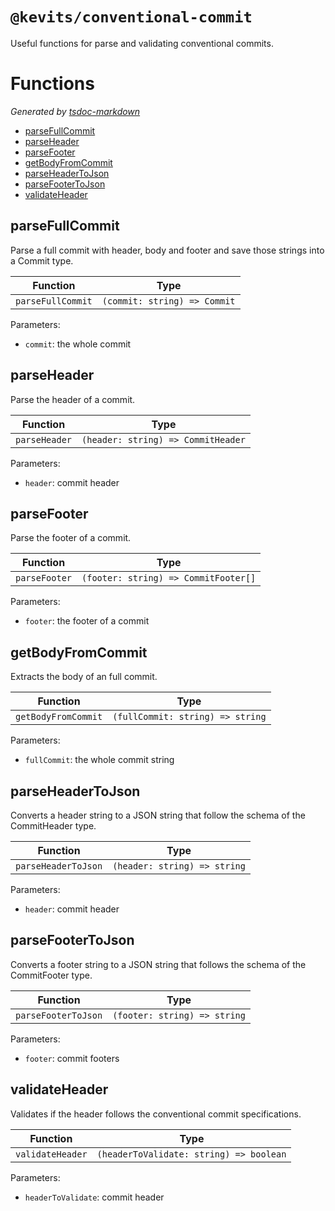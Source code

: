 # `@kevits/conventional-commit`

Useful functions for parse and validating conventional commits.

# Functions
_Generated by [tsdoc-markdown](https://github.com/peterpeterparker/tsdoc-markdown)_


- [parseFullCommit](#gear-parsefullcommit)
- [parseHeader](#gear-parseheader)
- [parseFooter](#gear-parsefooter)
- [getBodyFromCommit](#gear-getbodyfromcommit)
- [parseHeaderToJson](#gear-parseheadertojson)
- [parseFooterToJson](#gear-parsefootertojson)
- [validateHeader](#gear-validateheader)

## parseFullCommit

Parse a full commit with header, body and footer and
save those strings into a Commit type.

| Function | Type |
| ---------- | ---------- |
| `parseFullCommit` | `(commit: string) => Commit` |

Parameters:

* `commit`: the whole commit


## parseHeader

Parse the header of a commit.

| Function | Type |
| ---------- | ---------- |
| `parseHeader` | `(header: string) => CommitHeader` |

Parameters:

* `header`: commit header


## parseFooter

Parse the footer of a commit.

| Function | Type |
| ---------- | ---------- |
| `parseFooter` | `(footer: string) => CommitFooter[]` |

Parameters:

* `footer`: the footer of a commit


## getBodyFromCommit

Extracts the body of an full commit.

| Function | Type |
| ---------- | ---------- |
| `getBodyFromCommit` | `(fullCommit: string) => string` |

Parameters:

* `fullCommit`: the whole commit string


## parseHeaderToJson

Converts a header string to a JSON string
that follow the schema of the CommitHeader type.

| Function | Type |
| ---------- | ---------- |
| `parseHeaderToJson` | `(header: string) => string` |

Parameters:

* `header`: commit header


## parseFooterToJson

Converts a footer string to a JSON string
that follows the schema of the CommitFooter type.

| Function | Type |
| ---------- | ---------- |
| `parseFooterToJson` | `(footer: string) => string` |

Parameters:

* `footer`: commit footers


## validateHeader

Validates if the header follows the conventional commit specifications.

| Function | Type |
| ---------- | ---------- |
| `validateHeader` | `(headerToValidate: string) => boolean` |

Parameters:

* `headerToValidate`: commit header
